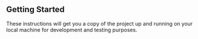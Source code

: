 ## Getting Started <a name = "getting_started"></a>
These instructions will get you a copy of the project up and running on your local machine for development and testing purposes.
